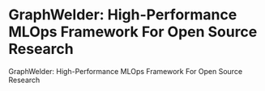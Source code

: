 # GraphWelder: High-Performance MLOps Framework For Open Source Research
GraphWelder: High-Performance MLOps Framework For Open Source Research
